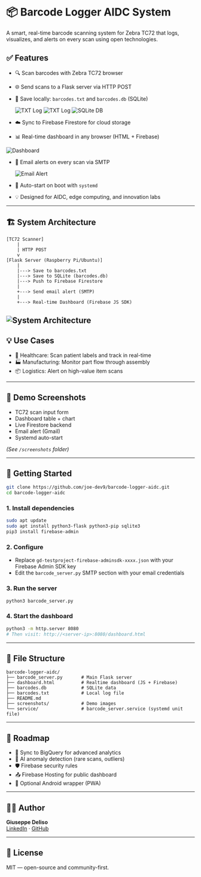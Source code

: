 # 📦 Barcode Logger AIDC System

A smart, real-time barcode scanning system for Zebra TC72 that logs, visualizes, and alerts on every scan using open technologies.

## ✅ Features

- 🔍 Scan barcodes with Zebra TC72 browser
- 🌐 Send scans to a Flask server via HTTP POST
- 💽 Save locally: `barcodes.txt` and `barcodes.db` (SQLite)

  ![TXT Log](screenshots/barcodes-txt.png)
  ![TXT Log](https://github.com/joe-dev9/barcode-logger-aidc/blob/main/barcodes-txt.png?raw=true "TXT Log")
  ![SQLite DB](https://github.com/joe-dev9/barcode-logger-aidc/blob/main/barcodes-db.png?raw=true "SQLite DB")

- ☁️ Sync to Firebase Firestore for cloud storage
- 📊 Real-time dashboard in any browser (HTML + Firebase)

 ![Dashboard](https://github.com/joe-dev9/barcode-logger-aidc/blob/main/dashboard-live.png?raw=true "Dashboard")

- 📧 Email alerts on every scan via SMTP

  ![Email Alert](https://github.com/joe-dev9/barcode-logger-aidc/blob/main/email-alert.png?raw=true "Email Alert")

- 🔁 Auto-start on boot with `systemd`
- 💡 Designed for AIDC, edge computing, and innovation labs

---

## 🏗️ System Architecture

```
[TC72 Scanner]
    |
    | HTTP POST
    v
[Flask Server (Raspberry Pi/Ubuntu)]
    |
    |---> Save to barcodes.txt
    |---> Save to SQLite (barcodes.db)
    |---> Push to Firebase Firestore
    |
    +---> Send email alert (SMTP)
    |
    +---> Real-time Dashboard (Firebase JS SDK)
```
![System Architecture](https://github.com/joe-dev9/barcode-logger-aidc/blob/main/architecture-diagram.png?raw=true "System Architecture")
---

## 💡 Use Cases

- 🏥 Healthcare: Scan patient labels and track in real-time
- 🏭 Manufacturing: Monitor part flow through assembly
- 📦 Logistics: Alert on high-value item scans

---

## 📸 Demo Screenshots

- TC72 scan input form  
- Dashboard table + chart  
- Live Firestore backend  
- Email alert (Gmail)  
- Systemd auto-start  

*(See `/screenshots` folder)*

---

## 🚀 Getting Started

```bash
git clone https://github.com/joe-dev9/barcode-logger-aidc.git
cd barcode-logger-aidc
```

### 1. Install dependencies

```bash
sudo apt update
sudo apt install python3-flask python3-pip sqlite3
pip3 install firebase-admin
```

### 2. Configure

- Replace `gd-testproject-firebase-adminsdk-xxxx.json` with your Firebase Admin SDK key  
- Edit the `barcode_server.py` SMTP section with your email credentials

### 3. Run the server

```bash
python3 barcode_server.py
```

### 4. Start the dashboard

```bash
python3 -m http.server 8080
# Then visit: http://<server-ip>:8080/dashboard.html
```

---

## 📂 File Structure

```
barcode-logger-aidc/
├── barcode_server.py       # Main Flask server
├── dashboard.html          # Realtime dashboard (JS + Firebase)
├── barcodes.db             # SQLite data
├── barcodes.txt            # Local log file
├── README.md
├── screenshots/            # Demo images
└── service/                # barcode_server.service (systemd unit file)
```

---

## 📅 Roadmap

- 🔗 Sync to BigQuery for advanced analytics  
- 🤖 AI anomaly detection (rare scans, outliers)  
- 🛡️ Firebase security rules  
- 📤 Firebase Hosting for public dashboard  
- 📱 Optional Android wrapper (PWA)

---

## 👨‍💻 Author

**Giuseppe Deliso**  
[LinkedIn](https://www.linkedin.com/in/giuseppedeliso) · [GitHub](https://github.com/joe-dev9)

---

## 📄 License

MIT — open-source and community-first.

